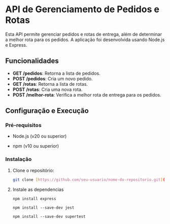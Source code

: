 # API de Gerenciamento de Pedidos e Rotas

Esta API permite gerenciar pedidos e rotas de entrega, além de determinar a melhor rota para os pedidos. A aplicação foi desenvolvida usando Node.js e Express.

## Funcionalidades

- **GET /pedidos**: Retorna a lista de pedidos.
- **POST /pedidos**: Cria um novo pedido.
- **GET /rotas**: Retorna a lista de rotas.
- **POST /rotas**: Cria uma nova rota.
- **POST /melhor-rota**: Verifica a melhor rota de entrega para os pedidos.

## Configuração e Execução

### Pré-requisitos

- Node.js (v20 ou superior)

- npm (v10 ou superior)

### Instalação

1. Clone o repositório:

   ```bash
   git clone [https://github.com/seu-usuario/nome-do-repositorio.git](https://github.com/FellipePatrick/APIRotasEXPRESS.git)

2. Instale as dependencias 

    ```
    npm install express

    npm install --save-dev jest

    npm install --save-dev supertest

    `````
    


